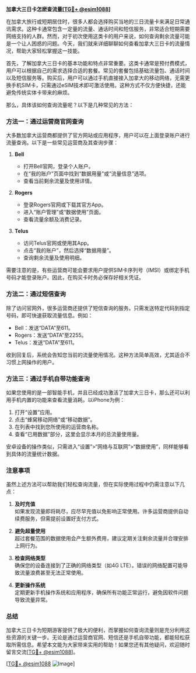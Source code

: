 **加拿大三日卡怎麽查流量[[TG💪+ @esim1088](https://t.me/s/esim1088)]**

在加拿大旅行或短期居住时，很多人都会选择购买当地的三日流量卡来满足日常通讯需求。这种卡通常包含一定量的流量、通话时间和短信服务，非常适合短期需要网络支持的人群。然而，对于初次使用这类卡的用户来说，如何查询剩余流量可能是一个让人困惑的问题。今天，我们就来详细聊聊如何查看加拿大三日卡的流量情况，帮助大家轻松掌握这一技能。

首先，了解加拿大三日卡的基本功能和特点非常重要。这类卡通常是预付费模式，用户可以根据自己的需求选择合适的套餐。常见的套餐包括基础流量包、通话时间以及短信服务等。购买后，用户可以通过手机直接接入加拿大的移动网络，无需更换手机SIM卡，只需通过eSIM技术即可激活使用。这种方式不仅方便快捷，还能避免传统实体卡带来的麻烦。

那么，具体该如何查询流量呢？以下是几种常见的方法：

### 方法一：通过运营商官网查询

大多数加拿大运营商都提供了官方网站或应用程序，用户可以在上面登录账户进行流量查询。以下是一些常见运营商及其查询步骤：

1. **Bell**  
   - 打开Bell官网，登录个人账户。
   - 在“我的账户”页面中找到“数据用量”或“流量信息”选项。
   - 查看当前剩余流量及使用详情。

2. **Rogers**  
   - 登录Rogers官网或下载其官方App。
   - 进入“账户管理”或“数据使用”页面。
   - 查看流量余额及消费记录。

3. **Telus**  
   - 访问Telus官网或使用其App。
   - 点击“我的账户”，然后选择“数据用量”。
   - 查询剩余流量及使用明细。

需要注意的是，有些运营商可能会要求用户提供SIM卡序列号（IMSI）或绑定手机号码才能登录账户。因此，在购买卡时务必保存好相关凭证。

### 方法二：通过短信查询

除了访问官网外，很多运营商还提供了短信查询的服务。只需发送特定代码到指定号码，即可快速获取流量信息。例如：

- Bell：发送“DATA”至611。
- Rogers：发送“DATA”至2255。
- Telus：发送“DATA”至611。

收到回复后，系统会告知您当前的流量使用情况。这种方法简单高效，尤其适合不习惯上网操作的用户。

### 方法三：通过手机自带功能查询

如果您使用的是一部智能手机，并且已经成功激活了加拿大三日卡，那么还可以利用手机内置的功能来查看流量消耗。以iPhone为例：

1. 打开“设置”应用。
2. 点击“蜂窝移动网络”或“移动数据”。
3. 在列表中找到您所使用的运营商名称。
4. 查看“已用数据”部分，这里会显示本月的总流量使用量。

安卓设备的操作类似，只需进入“设置”>“网络与互联网”>“数据使用”，同样能够看到具体的流量统计数据。

### 注意事项

虽然上述方法可以帮助我们轻松查询流量，但在实际使用过程中仍需注意以下几点：

1. **及时充值**  
   如果发现流量即将耗尽，应尽早充值以免影响正常使用。许多运营商提供自动续费服务，但需提前设置好支付方式。

2. **避免超量使用**  
   超过套餐范围的数据使用会产生额外费用，建议定期关注剩余流量并合理安排上网行为。

3. **检查网络类型**  
   确保您的设备连接到了正确的网络类型（如4G LTE）。错误的网络配置可能导致流量浪费甚至无法正常使用。

4. **更新操作系统**  
   定期更新手机操作系统和应用程序，确保所有功能正常运行，避免因软件问题导致流量异常。

### 总结

加拿大三日卡为短期游客提供了极大的便利，而掌握如何查询流量则是充分利用这些资源的关键一步。无论是通过运营商官网、短信还是手机自带功能，都能轻松获取所需信息。希望本文能为大家带来实用的帮助！如果您还有其他疑问，欢迎随时留言交流[[TG💪+ @esim1088](https://t.me/s/esim1088)]。

[[TG💪+ @esim1088](https://t.me/s/esim1088) ![Image](https://i.postimg.cc/4NQfJmqS/Snipaste-2025-05-13-00-14-12.png)]